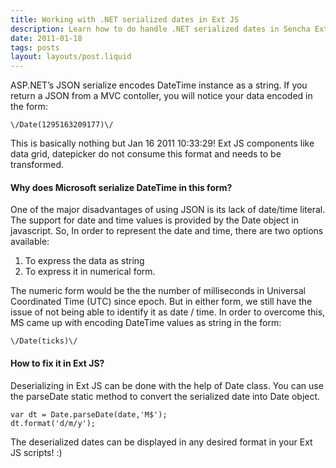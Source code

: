 ```yaml
---
title: Working with .NET serialized dates in Ext JS
description: Learn how to do handle .NET serialized dates in Sencha Ext JS applications
date: 2011-01-18
tags: posts
layout: layouts/post.liquid
---
```


ASP.NET’s JSON serialize encodes DateTime instance as a string. If you return a JSON from a MVC contoller, you will notice your data encoded in the form:

```
\/Date(1295163209177)\/
```

This is basically nothing but Jan 16 2011 10:33:29! Ext JS components like data grid, datepicker do not consume this format and needs to be transformed.

#### Why does Microsoft serialize DateTime in this form?

One of the major disadvantages of using JSON is its lack of date/time literal. The support for date and time values is provided by the Date object in javascript. So, In order to represent the date and time, there are two options available:

1. To express the data as string
2. To express it in numerical form.

The numeric form would be the the number of milliseconds in Universal Coordinated Time (UTC) since epoch. But in either form, we still have the issue of not being able to identify it as date / time. In order to overcome this, MS came up with encoding DateTime values as string in the form:

```
\/Date(ticks)\/
```

#### How to fix it in Ext JS?

Deserializing in Ext JS can be done with the help of Date class. You can use the parseDate static method to convert the serialized date into Date object.

```
var dt = Date.parseDate(date,'M$');
dt.format('d/m/y');
```

The deserialized dates can be displayed in any desired format in your Ext JS scripts! :)
